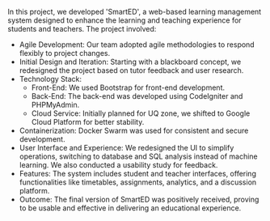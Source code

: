 In this project, we developed 'SmartED', a web-based learning management system designed to enhance the learning and teaching experience for students and teachers. The project involved:  

- Agile Development: Our team adopted agile methodologies to respond flexibly to project changes.
- Initial Design and Iteration: Starting with a blackboard concept, we redesigned the project based on tutor feedback and user research.
- Technology Stack:
  - Front-End: We used Bootstrap for front-end development.
  - Back-End: The back-end was developed using CodeIgniter and PHPMyAdmin.
  - Cloud Service: Initially planned for UQ zone, we shifted to Google Cloud Platform for better stability.
- Containerization: Docker Swarm was used for consistent and secure development.
- User Interface and Experience: We redesigned the UI to simplify operations, switching to database and SQL analysis instead of machine learning. We also conducted a usability study for feedback.
- Features: The system includes student and teacher interfaces, offering functionalities like timetables, assignments, analytics, and a discussion platform.
- Outcome: The final version of SmartED was positively received, proving to be usable and effective in delivering an educational experience.
